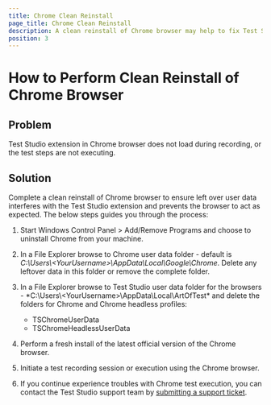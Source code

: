 ```yaml
---
title: Chrome Clean Reinstall
page_title: Chrome Clean Reinstall
description: A clean reinstall of Chrome browser may help to fix Test Studio Chrome Extension not loading or steps not executing issues. A clean reinstall of Chrome ensures the browser's user data is removed.
position: 3
---
```

# How to Perform Clean Reinstall of Chrome Browser

## Problem

Test Studio extension in Chrome browser does not load during recording, or the test steps are not executing.

## Solution

Complete a clean reinstall of Chrome browser to ensure left over user data interferes with the Test Studio extension and prevents the browser to act as expected. The below steps guides you through the process:

1. Start Windows Control Panel > Add/Remove Programs and choose to uninstall Chrome from your machine.

2. In a File Explorer browse to Chrome user data folder - default is *C:\Users\\\<YourUsername>\AppData\Local\Google\Chrome*. Delete any leftover data in this folder or remove the complete folder.

3. In a File Explorer browse to Test Studio user data folder for the browsers - *C:\Users\\\<YourUsername>\AppData\Local\ArtOfTest\* and delete the folders for Chrome and Chrome headless profiles: 
    - TSChromeUserData
    - TSChromeHeadlessUserData

4. Perform a fresh install of the latest official version of the Chrome browser.

5. Initiate a test recording session or execution using the Chrome browser.

6. If you continue experience troubles with Chrome test execution, you can contact the Test Studio support team by [submitting a support ticket](/knowledge-base/best-practices-kb/submit-support-ticket).
